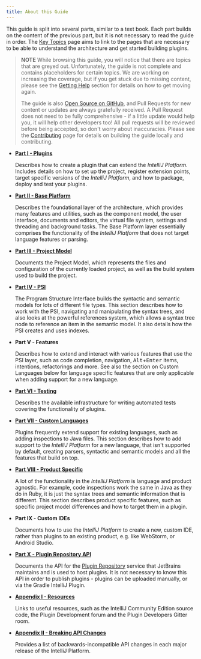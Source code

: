 ```yaml
---
title: About this Guide
---
```


This guide is split into several parts, similar to a text book. Each part builds on the content of the previous part, but it is not necessary to read the guide in order. The [Key Topics](key_topics.md) page aims to link to the pages that are necessary to be able to understand the architecture and get started building plugins.

> **NOTE** While browsing this guide, you will notice that there are topics that are greyed out. Unfortunately, the guide is not complete and contains placeholders for certain topics. We are working on increasing the coverage, but if you get stuck due to missing content, please see the [Getting Help](getting_help.md) section for details on how to get moving again.
>
> The guide is also [Open Source on GitHub](https://github.com/JetBrains/intellij-sdk-docs), and Pull Requests for new content or updates are always gratefully received. A Pull Request does not need to be fully comprehensive - if a little update would help you, it will help other developers too! All pull requests will be reviewed before being accepted, so don't worry about inaccuracies. Please see the [Contributing](/CONTRIBUTING.md) page for details on building the guide locally and contributing.

* [**Part I - Plugins**](/basics.md)

    Describes how to create a plugin that can extend the _IntelliJ Platform_. Includes details on how to set up the project, register extension points, target specific versions of the _IntelliJ Platform_, and how to package, deploy and test your plugins.

* [**Part II - Base Platform**](/platform/fundamentals.md)

    Describes the foundational layer of the architecture, which provides many features and utilities, such as the component model, the user interface, documents and editors, the virtual file system, settings and threading and background tasks. The Base Platform layer essentially comprises the functionality of the _IntelliJ Platform_ that does not target language features or parsing.

* [**Part III - Project Model**](/basics/project_structure.md)

    Documents the Project Model, which represents the files and configuration of the currently loaded project, as well as the build system used to build the project.

* [**Part IV - PSI**](/basics/architectural_overview/psi.md)

    The Program Structure Interface builds the syntactic and semantic models for lots of different file types. This section describes how to work with the PSI, navigating and manipulating the syntax trees, and also looks at the powerful references system, which allows a syntax tree node to reference an item in the semantic model. It also details how the PSI creates and uses indexes.

* **Part V - Features**

    Describes how to extend and interact with various features that use the PSI layer, such as code completion, navigation, <kbd>Alt</kbd>+<kbd>Enter</kbd> items, intentions, refactorings and more. See also the section on Custom Languages below for language specific features that are only applicable when adding support for a new language.

* [**Part VI - Testing**](/basics/testing_plugins.md)

    Describes the available infrastructure for writing automated tests covering the functionality of plugins.

* [**Part VII - Custom Languages**](/reference_guide/custom_language_support.md)

    Plugins frequently extend support for existing languages, such as adding inspections to Java files. This section describes how to add support to the _IntelliJ Platform_ for a new language, that isn't supported by default, creating parsers, syntactic and semantic models and all the features that build on top.

* [**Part VIII - Product Specific**](/products/idea.md)

    A lot of the functionality in the _IntelliJ Platform_ is language and product agnostic. For example, code inspections work the same in Java as they do in Ruby, it is just the syntax trees and semantic information that is different. This section describes product specific features, such as specific project model differences and how to target them in a plugin.

* **Part IX - Custom IDEs**

    Documents how to use the _IntelliJ Platform_ to create a new, custom IDE, rather than plugins to an existing product, e.g. like WebStorm, or Android Studio.

* [**Part X - Plugin Repository API**](/plugin_repository/index.md)

    Documents the API for the [Plugin Repository](https://plugins.jetbrains.com) service that JetBrains maintains and is used to host plugins. It is not necessary to know this API in order to publish plugins - plugins can be uploaded manually, or via the Gradle IntelliJ Plugin.

* [**Appendix I - Resources**](/resources.md)

    Links to useful resources, such as the IntelliJ Community Edition source code, the Plugin Development forum and the Plugin Developers Gitter room.

* [**Appendix II - Breaking API Changes**](/reference_guide/api_changes_list.md)

   Provides a list of backwards-incompatible API changes in each major release of the IntelliJ Platform.
